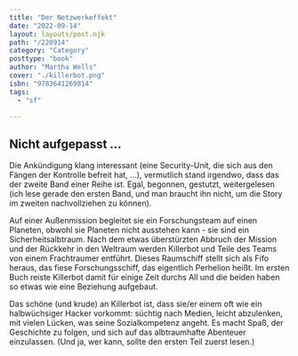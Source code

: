 ```yaml
---
title: "Der Netzwerkeffekt"
date: "2022-09-14"
layout: layouts/post.njk
path: "/220914"
category: "Category"
posttype: "book"
author: "Martha Wells"
cover: "./killerbot.png"
isbn: "9783641269814"
tags:
  - "sf"

---
```

## Nicht aufgepasst ...

Die Ankündigung klang interessant (eine Security-Unit, die sich aus den Fängen der Kontrolle befreit hat, ...), vermutlich stand irgendwo, dass das der zweite Band einer Reihe ist. Egal, begonnen, gestutzt, weitergelesen (ich lese gerade den ersten Band, und man braucht ihn nicht, um die Story im zweiten nachvollziehen zu können).

Auf einer Außenmission begleitet sie ein Forschungsteam auf einen Planeten, obwohl sie Planeten nicht ausstehen kann - sie sind ein Sicherheitsalbtraum. Nach dem etwas überstürzten Abbruch der Mission und der Rückkehr in den Weltraum werden Killerbot und Teile des Teams von einem Frachtraumer entführt. Dieses Raumschiff stellt sich als Fifo heraus, das fiese Forschungsschiff, das eigentlich Perhelion heißt. Im ersten Buch reiste Killerbot damit für einige Zeit durchs All und die beiden haben so etwas wie eine Beziehung aufgebaut.

Das schöne (und krude) an Killerbot ist, dass sie/er einem oft wie ein halbwüchsiger Hacker vorkommt: süchtig nach Medien, leicht abzulenken, mit vielen Lücken, was seine Sozialkompetenz angeht. Es macht Spaß, der Geschichte zu folgen, und sich auf das albtraumhafte Abenteuer einzulassen. (Und ja, wer kann, sollte den ersten Teil zuerst lesen.)
